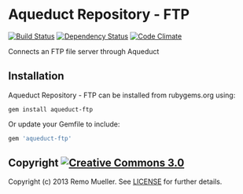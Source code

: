 # Aqueduct Repository - FTP

[![Build Status](https://travis-ci.org/remomueller/aqueduct-ftp.png?branch=master)](https://travis-ci.org/remomueller/aqueduct-ftp)
[![Dependency Status](https://gemnasium.com/remomueller/aqueduct-ftp.png)](https://gemnasium.com/remomueller/aqueduct-ftp)
[![Code Climate](https://codeclimate.com/github/remomueller/aqueduct-ftp.png)](https://codeclimate.com/github/remomueller/aqueduct-ftp)

Connects an FTP file server through Aqueduct

## Installation

Aqueduct Repository - FTP can be installed from rubygems.org using:

```console
gem install aqueduct-ftp
```

Or update your Gemfile to include:

```ruby
gem 'aqueduct-ftp'
```

## Copyright [![Creative Commons 3.0](http://i.creativecommons.org/l/by-nc-sa/3.0/80x15.png)](http://creativecommons.org/licenses/by-nc-sa/3.0)

Copyright (c) 2013 Remo Mueller. See [LICENSE](https://github.com/remomueller/aqueduct-ftp/blob/master/LICENSE) for further details.
